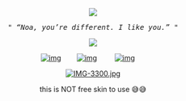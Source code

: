 <p align="center" width="100%"> <img src="https://komarev.com/ghpvc/?username=callthedoctor&label=✦&color=140f06">

<p align="center"> 
<tt><i>" “Noa, you’re different. I like you.” "</i></tt>
<p align="center"> 

<p align="center" width="100%">
    <img src="https://i.postimg.cc/Njj4Mj0t/Untitled1012-20250616172228.png">
    
</p>


<div id="header" align="center">

[![img](https://files.catbox.moe/ds3h2l.png)](https://rentry.co/williamfranklingraham)⠀⠀⠀[![img](https://files.catbox.moe/9y6cvf.png)‎](https://spacedogs.atabook.org/)⠀⠀⠀
[![img](https://files.catbox.moe/9d972k.png)](https://pronouns.cc/@hanniballecter)⠀⠀




 

[![IMG-3300.jpg](https://i.postimg.cc/k51S3BTV/IMG-3300.jpg)](https://postimg.cc/Tyb1nYMG)

this is NOT free skin to use 😅😅 
